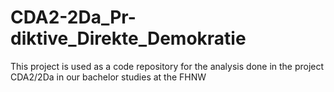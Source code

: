 # CDA2-2Da_Pr-diktive_Direkte_Demokratie
This project is used as a code repository for the analysis done in the project CDA2/2Da in our bachelor studies at the FHNW
